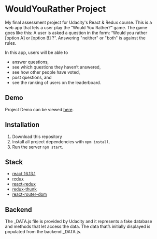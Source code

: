 # WouldYouRather Project

My final assessment project for Udacity's React & Redux course.
This is a web app that lets a user play the “Would You Rather?” game.
The game goes like this: A user is asked a question in the form: “Would you rather [option A] or [option B] ?”. Answering "neither" or "both" is against the rules.

In this app, users will be able to

- answer questions,
- see which questions they haven’t answered,
- see how other people have voted,
- post questions, and
- see the ranking of users on the leaderboard.

## Demo

Project Demo can be viewed [here]().

## Installation

1. Download this repository
2. Install all project dependencies with `npm install`.
3. Run the server `npm start`.

## Stack

- [react 16.13.1](https://reactjs.org/)
- [redux](https://www.npmjs.com/package/redux)
- [react-redux](https://www.npmjs.com/package/react-redux)
- [redux-thunk](https://www.npmjs.com/package/redux-thunk)
- [react-router-dom](https://www.npmjs.com/package/react-router-dom)

## Backend

The \_DATA.js file is provided by Udacity and it represents a fake database and methods that let access the data.
The data that’s initially displayed is populated from the backend \_DATA.js.
